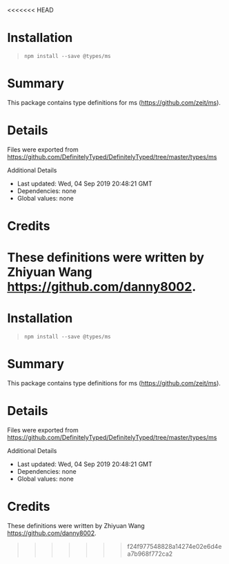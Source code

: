 <<<<<<< HEAD
# Installation
> `npm install --save @types/ms`

# Summary
This package contains type definitions for ms (https://github.com/zeit/ms).

# Details
Files were exported from https://github.com/DefinitelyTyped/DefinitelyTyped/tree/master/types/ms

Additional Details
 * Last updated: Wed, 04 Sep 2019 20:48:21 GMT
 * Dependencies: none
 * Global values: none

# Credits
These definitions were written by Zhiyuan Wang <https://github.com/danny8002>.
=======
# Installation
> `npm install --save @types/ms`

# Summary
This package contains type definitions for ms (https://github.com/zeit/ms).

# Details
Files were exported from https://github.com/DefinitelyTyped/DefinitelyTyped/tree/master/types/ms

Additional Details
 * Last updated: Wed, 04 Sep 2019 20:48:21 GMT
 * Dependencies: none
 * Global values: none

# Credits
These definitions were written by Zhiyuan Wang <https://github.com/danny8002>.
>>>>>>> f24f977548828a14274e02e6d4ea7b968f772ca2
